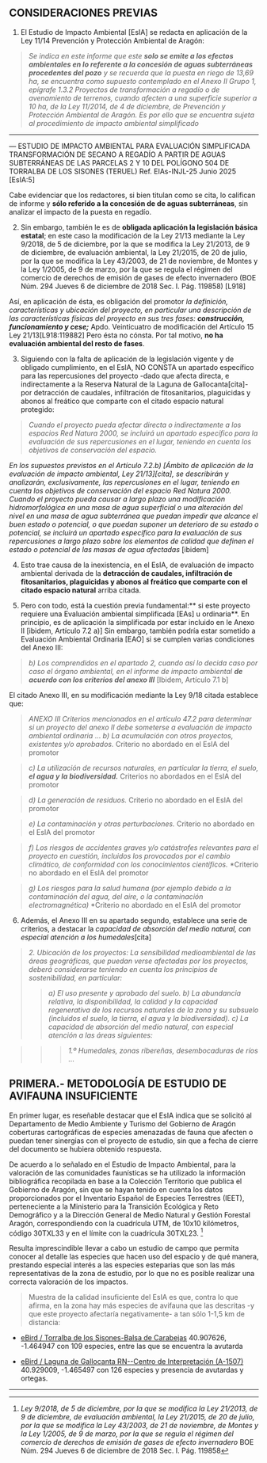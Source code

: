 ## CONSIDERACIONES PREVIAS
1. El Estudio de Impacto Ambiental [EsIA] se redacta en aplicación de la Ley 11/14 Prevención y Protección Ambiental de Aragón:

>*Se indica en este informe que este **solo se emite a los efectos ambientales en lo referente a la concesión de aguas subterráneas procedentes del pozo** y se recuerda que la puesta en riego de 13,69 ha, se encuentra como supuesto contemplado en el Anexo II Grupo 1, epígrafe 1.3.2 Proyectos de transformación a regadío o de avenamiento de terrenos, cuando afecten a una superficie superior a 10 ha, de la Ley 11/2014, de 4 de diciembre, de Prevención y Protección Ambiental de Aragón. Es por ello que se encuentra sujeta al procedimiento de impacto ambiental simplificado* 
----
— ESTUDIO DE IMPACTO AMBIENTAL PARA EVALUACIÓN SIMPLIFICADA TRANSFORMACIÓN DE SECANO A REGADÍO A PARTIR DE AGUAS SUBTERRÁNEAS DE LAS PARCELAS 2 Y 10 DEL POLÍGONO 504 DE TORRALBA DE LOS SISONES (TERUEL) Ref. EIAs-INJL-25 Junio 2025 [EsIA:5]

Cabe evidenciar que los redactores, si bien titulan como se cita, lo califican de informe y **sólo referido a la concesión de de aguas subterráneas**, sin analizar el impacto de la puesta en regadío.

2. Sin embargo, también le es de **obligada aplicación la legislación básica estatal**; en este caso la modificación de la Ley 21/13 mediante la Ley 9/2018, de 5 de diciembre, por la que se modifica la Ley 21/2013, de 9 de diciembre, de evaluación ambiental, la Ley 21/2015, de 20 de julio, por la que se modifica la Ley 43/2003, de 21 de noviembre, de Montes y la Ley 1/2005, de 9 de marzo, por la que se regula el régimen del comercio de derechos de emisión de gases de efecto invernadero (BOE Núm. 294 Jueves 6 de diciembre de 2018 Sec. I. Pág. 119858) [L918]

Así, en aplicación de ésta, es obligación del promotor *la definición, características y ubicación del proyecto, en particular una descripción de las características físicas del proyecto en sus tres fases: **construcción, funcionamiento y cese;*** Apdo. Veinticuatro de modificación del Artículo 15 Ley 21/13[L918:119882] Pero ésta no cónsta. Por tal motivo, **no ha evaluación ambiental del resto de fases**.

3. Siguiendo con la falta de aplicación de la legislación vigente y de obligado cumplimiento, en el  EsIA, NO CONSTA un apartado específico para las repercusiones del proyecto -dado que afecta directa, e indirectamente a la Reserva Natural de la Laguna de Gallocanta[cita]- por detracción de caudales, infiltración de fitosanitarios, plaguicidas y abonos al freático que comparte con el citado espacio natural protegido:

>*Cuando el proyecto pueda afectar directa o indirectamente a los espacios Red Natura 2000, se incluirá un apartado específico para la evaluación de sus repercusiones en el lugar, teniendo en cuenta los objetivos de conservación del espacio.*

*En los supuestos previstos en el  Artículo 7.2.b) [Ámbito de aplicación de la evaluación de impacto ambiental, Ley 21/13][cita], se describirán y analizarán, exclusivamente, las repercusiones en el lugar, teniendo en cuenta los objetivos de conservación del espacio Red Natura 2000. Cuando el proyecto pueda causar a largo plazo una modificación hidromorfológica en una masa de agua superficial o una alteración del nivel en una masa de agua subterránea que puedan impedir que alcance el buen estado o potencial, o que puedan suponer un deterioro de su estado o potencial, se incluirá un apartado específico para la evaluación de sus repercusiones a largo plazo sobre los elementos de calidad que definen el estado o potencial de las masas de agua afectadas* [ibidem]

4. Esto trae causa de la inexistencia, en el EsIA, de evaluación de impacto ambiental derivada de la **detracción de caudales, infiltración de fitosanitarios, plaguicidas y abonos al freático que comparte con el citado espacio natural** arriba citada.

5. Pero con todo, está la cuestión previa fundamental:** si este proyecto requiere una Evaluación ambiental simplificada [EAs] u ordinaria**. En principio, es de aplicación la simplificada por estar incluido en le Anexo II [ibidem, Artículo 7.2 a)] Sin embargo, también podría estar sometido a Evaluación Ambiental Ordinaria [EAO] si se cumplen varias condiciones del Anexo III:

>*b) Los comprendidos en el apartado 2, cuando así lo decida caso por caso el órgano ambiental, en el informe de impacto ambiental **de acuerdo con los criterios del anexo III*** 
[Ibidem, Artículo 7.1 b]

El citado Anexo III, en su modificación mediante la Ley 9/18 citada establece que:

>*ANEXO III*
>*Criterios mencionados en el artículo 47.2 para determinar si un proyecto del*
>*anexo II debe someterse a evaluación de impacto ambiental ordinaria*
...
>*b) La acumulación con otros proyectos, existentes y/o aprobados.* 
Criterio no abordado en el EsIA del promotor

>*c) La utilización de recursos naturales, en particular la tierra, el suelo, **el agua y la biodiversidad.*** 
Criterios no abordados en el EsIA del promotor

>*d) La generación de residuos.*
Criterio no abordado en el EsIA del promotor

>*e) La contaminación y otras perturbaciones.*
Criterio no abordado en el EsIA del promotor

>*f) Los riesgos de accidentes graves y/o catástrofes relevantes para el proyecto en cuestión, incluidos los provocados por el cambio climático, de conformidad con los conocimientos científicos.*
*Criterio no abordado en el EsIA del promotor

>*g) Los riesgos para la salud humana (por ejemplo debido a la contaminación del agua, del aire, o la contaminación electromagnética)*
*Criterio no abordado en el EsIA del promotor

6. Además, el Anexo III en su apartado segundo, establece una serie de criterios, a destacar la *capacidad de absorción del medio natural, con especial atención a los humedales*[cita]

> *2. Ubicación de los proyectos: La sensibilidad medioambiental de las áreas geográficas, que puedan verse afectadas por los proyectos, deberá considerarse teniendo en cuenta los principios de sostenibilidad, en particular:*
>> *a) El uso presente y aprobado del suelo.*
>> *b) La abundancia relativa, la disponibilidad, la calidad y la capacidad regenerativa de los recursos naturales de la zona y su subsuelo (incluidos el suelo, la tierra, el agua y la biodiversidad).*
>>*c) La capacidad de absorción del medio natural, con especial atención a las áreas siguientes:*

>>> *1.º Humedales, zonas ribereñas, desembocaduras de ríos*
>>>...





## PRIMERA.- METODOLOGÍA DE ESTUDIO DE AVIFAUNA INSUFICIENTE
En primer lugar, es reseñable destacar que el EsIA indica que se solicitó al Departamento de Medio Ambiente y Turismo del Gobierno de Aragón coberturas cartográficas de especies amenazadas de fauna que afecten o puedan tener sinergias con el proyecto de estudio, sin que a fecha de cierre del documento se hubiera obtenido respuesta.

De acuerdo a lo señalado en el Estudio de Impacto Ambiental, para la valoración de las comunidades faunísticas se ha utilizado la información bibliográfica recopilada en base a la Colección Territorio que publica el Gobierno de Aragón, sin que se hayan tenido en cuenta los datos proporcionados por el Inventario Español de Especies Terrestres (IEET), perteneciente a la Ministerio para la Transición Ecológica y Reto Demográfico y a la Dirección General de Medio Natural y Gestión Forestal Aragón, correspondiendo con la cuadrícula UTM, de 10x10 kilómetros, código 30TXL33 y en el límite con la cuadrícula 30TXL23.
[^1] 

Resulta imprescindible llevar a cabo un estudio de campo que permita conocer al detalle las especies que hacen uso del espacio y de qué manera, prestando especial interés a las especies esteparias que son las más representativas de la zona de estudio, por lo que no es posible realizar una correcta valoración de los impactos. 

>Muestra de la calidad insuficiente del EsIA es que, contra lo que afirma, en la zona hay más especies de avifauna que las descritas -y que este proyecto afectaría negativamente- a tan sólo 1-1,5 km de distancia:

- [eBird / Torralba de los Sisones-Balsa de Carabejas](https://ebird.org/hotspot/L5567294/bird-list)
40.907626, -1.464947 con 109 especies, entre las que se encuentra la avutarda

- [eBird / Laguna de Gallocanta RN--Centro de Interpretación (A-1507)](https://ebird.org/hotspot/L5430873/bird-list) 40.929009, -1.465497 con 126 especies y presencia de avutardas y ortegas.





----
[^1]: *Ley 9/2018, de 5 de diciembre, por la que se modifica la Ley 21/2013, de 9 de diciembre, de evaluación ambiental, la Ley 21/2015, de 20 de julio, por la que se modifica la Ley 43/2003, de 21 de noviembre, de Montes y la Ley 1/2005, de 9 de marzo, por la que se regula el régimen del comercio de derechos de emisión de gases de efecto invernadero* BOE Núm. 294 Jueves 6 de diciembre de 2018 Sec. I. Pág. 119858